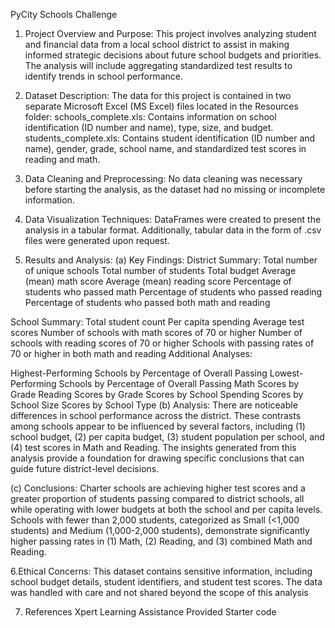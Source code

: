 PyCity Schools Challenge

1. Project Overview and Purpose: This project involves analyzing student and financial data from a local school district to assist in making informed strategic decisions about future school budgets and priorities. The analysis will include aggregating standardized test results to identify trends in school performance.

2. Dataset Description: The data for this project is contained in two separate Microsoft Excel (MS Excel) files located in the Resources folder:
  schools_complete.xls: Contains information on school identification (ID number and name), type, size, and budget.
  students_complete.xls: Contains student identification (ID number and name), gender, grade, school name, and standardized test scores in reading and math.

3. Data Cleaning and Preprocessing: No data cleaning was necessary before starting the analysis, as the dataset had no missing or incomplete information.

4. Data Visualization Techniques: DataFrames were created to present the analysis in a tabular format. Additionally, tabular data in the form of .csv files were generated upon request.
5. Results and Analysis:
 (a) Key Findings:
District Summary:
  Total number of unique schools
  Total number of students
  Total budget
  Average (mean) math score
  Average (mean) reading score
  Percentage of students who passed math
  Percentage of students who passed reading
  Percentage of students who passed both math and reading

School Summary:
  Total student count
  Per capita spending
  Average test scores
  Number of schools with math scores of 70 or higher
  Number of schools with reading scores of 70 or higher
  Schools with passing rates of 70 or higher in both math and reading
  Additional Analyses:

Highest-Performing Schools by Percentage of Overall Passing
Lowest-Performing Schools by Percentage of Overall Passing
Math Scores by Grade
Reading Scores by Grade
Scores by School Spending
Scores by School Size
Scores by School Type
(b) Analysis: There are noticeable differences in school performance across the district. These contrasts among schools appear to be influenced by several factors, including (1) school budget, (2) per capita budget, (3) student population per school, and (4) test scores in Math and Reading. The insights generated from this analysis provide a foundation for drawing specific conclusions that can guide future district-level decisions.

(c) Conclusions:
Charter schools are achieving higher test scores and a greater proportion of students passing compared to district schools, all while operating with lower budgets at both the school and per capita levels.
Schools with fewer than 2,000 students, categorized as Small (<1,000 students) and Medium (1,000-2,000 students), demonstrate significantly higher passing rates in (1) Math, (2) Reading, and (3) combined Math and Reading.

6.Ethical Concerns: This dataset contains sensitive information, including school budget details, student identifiers, and student test scores. The data was handled with care and not shared beyond the scope of this analysis

7. References
   Xpert Learning Assistance
   Provided Starter code 
